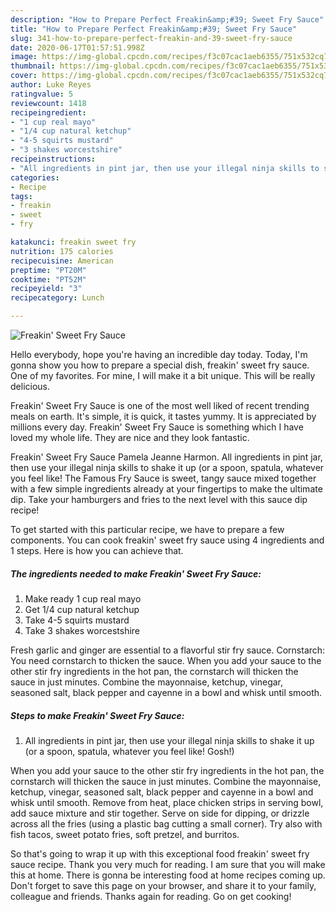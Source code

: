 ```yaml
---
description: "How to Prepare Perfect Freakin&amp;#39; Sweet Fry Sauce"
title: "How to Prepare Perfect Freakin&amp;#39; Sweet Fry Sauce"
slug: 341-how-to-prepare-perfect-freakin-and-39-sweet-fry-sauce
date: 2020-06-17T01:57:51.998Z
image: https://img-global.cpcdn.com/recipes/f3c07cac1aeb6355/751x532cq70/freakin-sweet-fry-sauce-recipe-main-photo.jpg
thumbnail: https://img-global.cpcdn.com/recipes/f3c07cac1aeb6355/751x532cq70/freakin-sweet-fry-sauce-recipe-main-photo.jpg
cover: https://img-global.cpcdn.com/recipes/f3c07cac1aeb6355/751x532cq70/freakin-sweet-fry-sauce-recipe-main-photo.jpg
author: Luke Reyes
ratingvalue: 5
reviewcount: 1418
recipeingredient:
- "1 cup real mayo"
- "1/4 cup natural ketchup"
- "4-5 squirts mustard"
- "3 shakes worcestshire"
recipeinstructions:
- "All ingredients in pint jar, then use your illegal ninja skills to shake it up (or a spoon, spatula, whatever you feel like! Gosh!)"
categories:
- Recipe
tags:
- freakin
- sweet
- fry

katakunci: freakin sweet fry 
nutrition: 175 calories
recipecuisine: American
preptime: "PT20M"
cooktime: "PT52M"
recipeyield: "3"
recipecategory: Lunch

---
```



![Freakin&#39; Sweet Fry Sauce](https://img-global.cpcdn.com/recipes/f3c07cac1aeb6355/751x532cq70/freakin-sweet-fry-sauce-recipe-main-photo.jpg)

Hello everybody, hope you're having an incredible day today. Today, I'm gonna show you how to prepare a special dish, freakin&#39; sweet fry sauce. One of my favorites. For mine, I will make it a bit unique. This will be really delicious.

Freakin&#39; Sweet Fry Sauce is one of the most well liked of recent trending meals on earth. It's simple, it is quick, it tastes yummy. It is appreciated by millions every day. Freakin&#39; Sweet Fry Sauce is something which I have loved my whole life. They are nice and they look fantastic.

Freakin&#39; Sweet Fry Sauce Pamela Jeanne Harmon. All ingredients in pint jar, then use your illegal ninja skills to shake it up (or a spoon, spatula, whatever you feel like! The Famous Fry Sauce is sweet, tangy sauce mixed together with a few simple ingredients already at your fingertips to make the ultimate dip. Take your hamburgers and fries to the next level with this sauce dip recipe!


To get started with this particular recipe, we have to prepare a few components. You can cook freakin&#39; sweet fry sauce using 4 ingredients and 1 steps. Here is how you can achieve that.

<!--inarticleads1-->

##### The ingredients needed to make Freakin&#39; Sweet Fry Sauce:

1. Make ready 1 cup real mayo
1. Get 1/4 cup natural ketchup
1. Take 4-5 squirts mustard
1. Take 3 shakes worcestshire


Fresh garlic and ginger are essential to a flavorful stir fry sauce. Cornstarch: You need cornstarch to thicken the sauce. When you add your sauce to the other stir fry ingredients in the hot pan, the cornstarch will thicken the sauce in just minutes. Combine the mayonnaise, ketchup, vinegar, seasoned salt, black pepper and cayenne in a bowl and whisk until smooth. 

<!--inarticleads2-->

##### Steps to make Freakin&#39; Sweet Fry Sauce:

1. All ingredients in pint jar, then use your illegal ninja skills to shake it up (or a spoon, spatula, whatever you feel like! Gosh!)


When you add your sauce to the other stir fry ingredients in the hot pan, the cornstarch will thicken the sauce in just minutes. Combine the mayonnaise, ketchup, vinegar, seasoned salt, black pepper and cayenne in a bowl and whisk until smooth. Remove from heat, place chicken strips in serving bowl, add sauce mixture and stir together. Serve on side for dipping, or drizzle across all the fries (using a plastic bag cutting a small corner). Try also with fish tacos, sweet potato fries, soft pretzel, and burritos. 

So that's going to wrap it up with this exceptional food freakin&#39; sweet fry sauce recipe. Thank you very much for reading. I am sure that you will make this at home. There is gonna be interesting food at home recipes coming up. Don't forget to save this page on your browser, and share it to your family, colleague and friends. Thanks again for reading. Go on get cooking!
